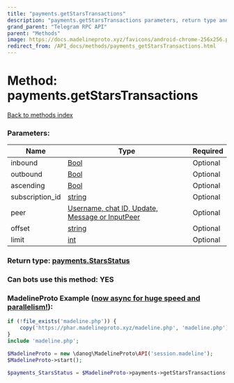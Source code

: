 ```yaml
---
title: "payments.getStarsTransactions"
description: "payments.getStarsTransactions parameters, return type and example"
grand_parent: "Telegram RPC API"
parent: "Methods"
image: https://docs.madelineproto.xyz/favicons/android-chrome-256x256.png
redirect_from: /API_docs/methods/payments_getStarsTransactions.html
---
```

# Method: payments.getStarsTransactions
[Back to methods index](index.html)



### Parameters:

| Name     |    Type       | Required |
|----------|---------------|----------|
|inbound|[Bool](/API_docs/types/Bool.html) | Optional|
|outbound|[Bool](/API_docs/types/Bool.html) | Optional|
|ascending|[Bool](/API_docs/types/Bool.html) | Optional|
|subscription\_id|[string](/API_docs/types/string.html) | Optional|
|peer|[Username, chat ID, Update, Message or InputPeer](/API_docs/types/InputPeer.html) | Optional|
|offset|[string](/API_docs/types/string.html) | Optional|
|limit|[int](/API_docs/types/int.html) | Optional|


### Return type: [payments.StarsStatus](/API_docs/types/payments.StarsStatus.html)

### Can bots use this method: **YES**


### MadelineProto Example ([now async for huge speed and parallelism!](https://docs.madelineproto.xyz/docs/ASYNC.html)):


```php
if (!file_exists('madeline.php')) {
    copy('https://phar.madelineproto.xyz/madeline.php', 'madeline.php');
}
include 'madeline.php';

$MadelineProto = new \danog\MadelineProto\API('session.madeline');
$MadelineProto->start();

$payments_StarsStatus = $MadelineProto->payments->getStarsTransactions(inbound: $Bool, outbound: $Bool, ascending: $Bool, subscription_id: 'string', peer: $InputPeer, offset: 'string', limit: $int, );
```

